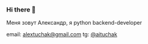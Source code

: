 ### Hi there 👋

Меня зовут Александр, я python backend-developer

email: alextuchak@gmail.com
tg: [@aituchak](https://t.me/aituchak)
